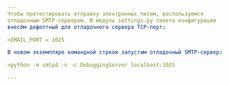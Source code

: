 ```yaml
---
Чтобы протестировать отправку электронных писем, воспользуемся
отладочным SMTP-сервером. В модуль settings.py пакета конфигурации
внесём дефолтный для отладочного сервера TCP-порт:

>EMAIL_PORT = 1025

В новом экземпляре командной стркои запустим отладочный SMTP-сервер:

>python -m smtpd -n -c DebuggingServer localhost:1025

---
```

